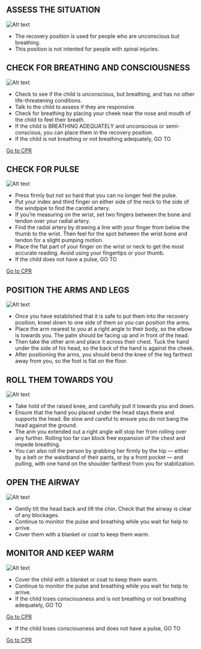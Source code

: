 ## ASSESS THE SITUATION

![Alt text](/Images/AdultShock/adultShock9.jpg)

- The recovery position is used for people who are unconscious but breathing.
- This position is not intented for people with spinal injuries.

## CHECK FOR BREATHING AND CONSCIOUSNESS

![Alt text](/Images/AdultShock/adultShock2.jpg)

- Check to see if the child is unconscious, but breathing, and has no other life-threatening conditions.
- Talk to the child to assess if they are responsive.
- Check for breathing by placing your cheek near the nose and mouth of the child to feel their breath.
- If the child is BREATHING ADEQUATELY and unconscious or semi-conscious, you can place them in the recovery position.
- If the child is not breathing or not breathing adequately, GO TO

[Go to CPR](/instructions/0/0/13)

## CHECK FOR PULSE

![Alt text](/Images/AdultShock/adultShock7.jpg)

- Press firmly but not so hard that you can no longer feel the pulse.
- Put your index and third finger on either side of the neck to the side of the windpipe to find the carotid artery.
- If you’re measuring on the wrist, set two fingers between the bone and tendon over your radial artery.
- Find the radial artery by drawing a line with your finger from below the thumb to the wrist. Then feel for the spot between the wrist bone and tendon for a slight pumping motion.
- Place the flat part of your finger on the wrist or neck to get the most accurate reading. Avoid using your fingertips or your thumb.
- If the child does not have a pulse, GO TO 

[Go to CPR](/instructions/3/2/8)

## POSITION THE ARMS AND LEGS

![Alt text](/Images/AdultShock/adultShock3.jpg)

- Once you have established that it is safe to put them into the recovery position, kneel down to one side of them so you can position the arms.
- Place the arm nearest to you at a right angle to their body, so the elbow is towards you. The palm should be facing up and in front of the head.
- Then take the other arm and place it across their chest. Tuck the hand under the side of his head, so the back of the hand is against the cheek.
- After positioning the arms, you should bend the knee of the leg farthest away from you, so the foot is flat on the floor.

## ROLL THEM TOWARDS YOU

![Alt text](/Images/AdultShock/adultShock4.jpg)

- Take hold of the raised knee, and carefully pull it towards you and down.
- Ensure that the hand you placed under the head stays there and supports the head. Be slow and careful to ensure you do not bang the head against the ground.
- The arm you extended out a right angle will stop her from rolling over any further. Rolling too far can block free expansion of the chest and impede breathing.
- You can also roll the person by grabbing her firmly by the hip — either by a belt or the waistband of their pants, or by a front pocket — and pulling, with one hand on the shoulder farthest from you for stabilization.

## OPEN THE AIRWAY

![Alt text](/Images/AdultCPR/adultCPR25.jpg)

- Gently tilt the head back and lift the chin. Check that the airway is clear of any blockages.
- Continue to monitor the pulse and breathing while you wait for help to arrive.
- Cover them with a blanket or coat to keep them warm.

## MONITOR AND KEEP WARM

![Alt text](/Images/AdultCPR/adultCPR20.jpg)

- Cover the child with a blanket or coat to keep them warm.
- Continue to monitor the pulse and breathing while you wait for help to arrive.
- If the child loses consciousness and is not breathing or not breathing adequately, GO TO

[Go to CPR](/instructions/0/0/13)

- If the child loses consciousness and does not have a pulse, GO TO 

[Go to CPR](/instructions/3/2/8)

